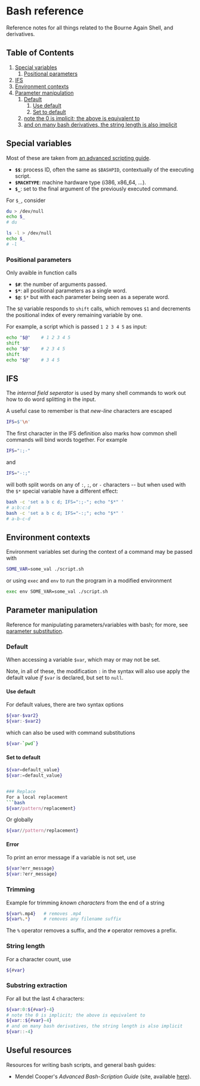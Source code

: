 # Bash reference

Reference notes for all things related to the Bourne Again Shell, and derivatives.

<!--BEGIN TOC-->
## Table of Contents
1. [Special variables](#special-variables)
    1. [Positional parameters](#positional-parameters)
2. [IFS](#ifs)
3. [Environment contexts](#environment-contexts)
4. [Parameter manipulation](#parameter-manipulation)
    1. [Default](#default)
        1. [Use default](#use-default)
        2. [Set to default](#set-to-default)
    2. [note the 0 is implicit; the above is equivalent to](#note-the-0-is-implicit;-the-above-is-equivalent-to)
    3. [and on many bash derivatives, the string length is also implicit](#and-on-many-bash-derivatives,-the-string-length-is-also-implicit)

<!--END TOC-->

## Special variables
Most of these are taken from [an advanced scripting guide](https://tldp.org/LDP/abs/html/internalvariables.html).

- **`$$`**: process ID, often the same as `$BASHPID`, contextually of the executing script.
- **`$MACHTYPE`**: machine hardware type (i386, x86_64, ...).
- **`$_`**: set to the final argument of the previously executed command.

For `$_`, consider
```bash
du > /dev/null
echo $_
# du

ls -l > /dev/null
echo $_
# -l
```

### Positional parameters
Only avaible in function calls

- **`$#`**: the number of arguments passed.
- **`$*`**: all positional parameters as a single word.
- **`$@`**: `$*` but with each parameter being seen as a seperate word.


The `$@` variable responds to `shift` calls, which removes `$1` and decrements the positional index of every remaining variable by one.

For example, a script which is passed `1 2 3 4 5` as input:
```bash
echo "$@"    # 1 2 3 4 5
shift
echo "$@"    # 2 3 4 5
shift
echo "$@"    # 3 4 5
```

## IFS
The *internal field seperator* is used by many shell commands to work out how to do word splitting in the input.

A useful case to remember is that *new-line* characters are escaped
```bash
IFS=$'\n'
```

The first character in the IFS definition also marks how common shell commands will bind words together. For example
```bash
IFS=":;-"
```
and
```bash
IFS="-:;"
```
will both split words on any of `:`, `;`, or `-` characters -- but when used with the `$*` special variable have a different effect:
```bash
bash -c 'set a b c d; IFS=":;-"; echo "$*" '
# a:b:c:d
bash -c 'set a b c d; IFS="-:;"; echo "$*" '
# a-b-c-d
```

## Environment contexts
Environment variables set during the context of a command may be passed with
```bash
SOME_VAR=some_val ./script.sh
```
or using `exec` and `env` to run the program in a modified environment
```bash
exec env SOME_VAR=some_val ./script.sh
```


## Parameter manipulation
Reference for manipulating parameters/variables with bash; for more, see [parameter substitution](https://tldp.org/LDP/abs/html/parameter-substitution.html#EXPREPL1).

### Default
When accessing a variable `$var`, which may or may not be set.

Note, in all of these, the modification `:` in the syntax will also use apply the default value *if* `$var` is declared, but set to `null`.


#### Use default
For default values, there are two syntax options
```bash
${var-$var2}
${var:-$var2}
```
which can also be used with command substitutions
```bash
${var-`pwd`}
```


#### Set to default
```bash
${var=default_value}
${var:=default_value}


### Replace
For a local replacement
```bash
${var/pattern/replacement}
```
Or globally
```bash
${var//pattern/replacement}
```

#### Error
To print an error message if a variable is not set, use
```bash
${var?err_message}
${var:?err_message}
```

### Trimming
Example for trimming *known characters* from the end of a string
```bash
${var%.mp4}   # removes .mp4
${var%.*}     # removes any filename suffix
```

The `%` operator removes a suffix, and the `#` operator removes a prefix.

### String length
For a character count, use
```bash
${#var}
```

### Substring extraction
For all but the last 4 characters:
```bash
${var:0:${#var}-4}
# note the 0 is implicit; the above is equivalent to
${var::${#var}-4}
# and on many bash derivatives, the string length is also implicit
${var::-4}
```

## Useful resources

Resources for writing bash scripts, and general bash guides:

- Mendel Cooper's *Advanced Bash-Scription Guide* (site, available [here](https://tldp.org/LDP/abs/html/index.html)).